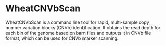 # WheatCNVbScan
WheatCNVbScan is a command line tool for rapid, multi-sample copy number variation blocks (CNVb) identification. It obtains the read depth for each bin of the genome based on bam files and outputs it in CNVb file format, which can be used for CNVb marker scanning.
